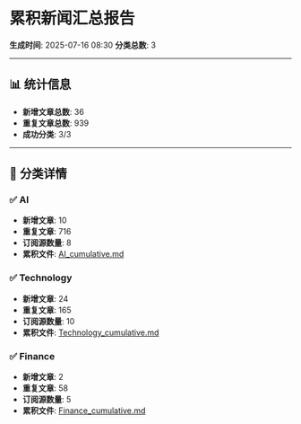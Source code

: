 # 累积新闻汇总报告

**生成时间**: 2025-07-16 08:30
**分类总数**: 3

---

## 📊 统计信息

- **新增文章总数**: 36
- **重复文章总数**: 939
- **成功分类**: 3/3

---

## 📂 分类详情

### ✅ AI
- **新增文章**: 10
- **重复文章**: 716
- **订阅源数量**: 8
- **累积文件**: [AI_cumulative.md](./AI_cumulative.md)

### ✅ Technology
- **新增文章**: 24
- **重复文章**: 165
- **订阅源数量**: 10
- **累积文件**: [Technology_cumulative.md](./Technology_cumulative.md)

### ✅ Finance
- **新增文章**: 2
- **重复文章**: 58
- **订阅源数量**: 5
- **累积文件**: [Finance_cumulative.md](./Finance_cumulative.md)
